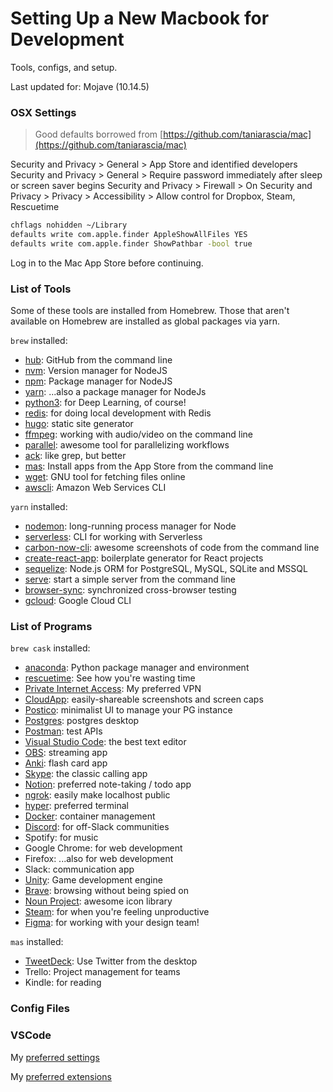 # Setting Up a New Macbook for Development
Tools, configs, and setup.

Last updated for: Mojave (10.14.5)

### OSX Settings
> Good defaults borrowed from [https://github.com/taniarascia/mac](https://github.com/taniarascia/mac)

Security and Privacy > General > App Store and identified developers
Security and Privacy > General > Require password immediately after sleep or screen saver begins
Security and Privacy > Firewall > On
Security and Privacy > Privacy > Accessibility > Allow control for Dropbox, Steam, Rescuetime

```sh
chflags nohidden ~/Library
defaults write com.apple.finder AppleShowAllFiles YES
defaults write com.apple.finder ShowPathbar -bool true
```

Log in to the Mac App Store before continuing.

### List of Tools
Some of these tools are installed from Homebrew. Those that aren't available on Homebrew are installed as global packages via yarn.

`brew` installed:
  - [hub](https://hub.github.com/): GitHub from the command line
  - [nvm](https://github.com/nvm-sh/nvm): Version manager for NodeJS
  - [npm](https://www.npmjs.com/): Package manager for NodeJS
  - [yarn](https://yarnpkg.com/en/): ...also a package manager for NodeJs
  - [python3](https://www.python.org/): for Deep Learning, of course!
  - [redis](https://redis.io/topics/rediscli): for doing local development with Redis
  - [hugo](https://gohugo.io/): static site generator
  - [ffmpeg](https://ffmpeg.org): working with audio/video on the command line
  - [parallel](https://www.gnu.org/software/parallel/): awesome tool for parallelizing workflows
  - [ack](https://beyondgrep.com/): like grep, but better
  - [mas](https://github.com/mas-cli/mas): Install apps from the App Store from the command line
  - [wget](https://www.gnu.org/software/wget/): GNU tool for fetching files online
  - [awscli](https://github.com/aws/aws-cli): Amazon Web Services CLI

`yarn` installed:
  - [nodemon](https://nodemon.io/): long-running process manager for Node
  - [serverless](https://serverless.com/framework/docs/providers/aws/cli-reference/): CLI for working with Serverless
  - [carbon-now-cli](https://github.com/mixn/carbon-now-cli): awesome screenshots of code from the command line
  - [create-react-app](https://github.com/facebook/create-react-app): boilerplate generator for React projects
  - [sequelize](https://docs.sequelizejs.com): Node.js ORM for PostgreSQL, MySQL, SQLite and MSSQL
  - [serve](https://www.npmjs.com/package/serve): start a simple server from the command line
  - [browser-sync](https://browsersync.io/): synchronized cross-browser testing
  - [gcloud](https://cloud.google.com/sdk/gcloud/): Google Cloud CLI

### List of Programs

`brew cask` installed:
  - [anaconda](https://www.anaconda.com/distribution/): Python package manager and environment
  - [rescuetime](https://www.rescuetime.com/): See how you're wasting time
  - [Private Internet Access](https://www.privateinternetaccess.com/): My preferred VPN
  - [CloudApp](https://www.getcloudapp.com/): easily-shareable screenshots and screen caps
  - [Postico](https://eggerapps.at/postico/): minimalist UI to manage your PG instance
  - [Postgres](https://www.postgresql.org/): postgres desktop
  - [Postman](https://www.getpostman.com): test APIs
  - [Visual Studio Code](https://code.visualstudio.com/): the best text editor
  - [OBS](https://obsproject.com/): streaming app
  - [Anki](https://apps.ankiweb.net/): flash card app
  - [Skype](https://www.skype.com/en/): the classic calling app
  - [Notion](https://www.notion.so/): preferred note-taking / todo app
  - [ngrok](https://ngrok.com/): easily make localhost public
  - [hyper](https://hyper.is/): preferred terminal
  - [Docker](https://www.docker.com/products/docker-desktop): container management
  - [Discord](https://discordapp.com/store): for off-Slack communities
  - Spotify: for music
  - Google Chrome: for web development
  - Firefox: ...also for web development
  - Slack: communication app
  - [Unity](https://unity.com/): Game development engine
  - [Brave](https://brave.com/): browsing without being spied on
  - [Noun Project](https://thenounproject.com/): awesome icon library
  - [Steam](https://store.steampowered.com/): for when you're feeling unproductive
  - [Figma](https://www.figma.com/): for working with your design team!

`mas` installed:
  - [TweetDeck](https://tweetdeck.twitter.com/): Use Twitter from the desktop
  - Trello: Project management for teams
  - Kindle: for reading

### Config Files

### VSCode
My [preferred settings](./setup/settings.json)

My [preferred extensions](./setup/vs-code-extensions.sh)

